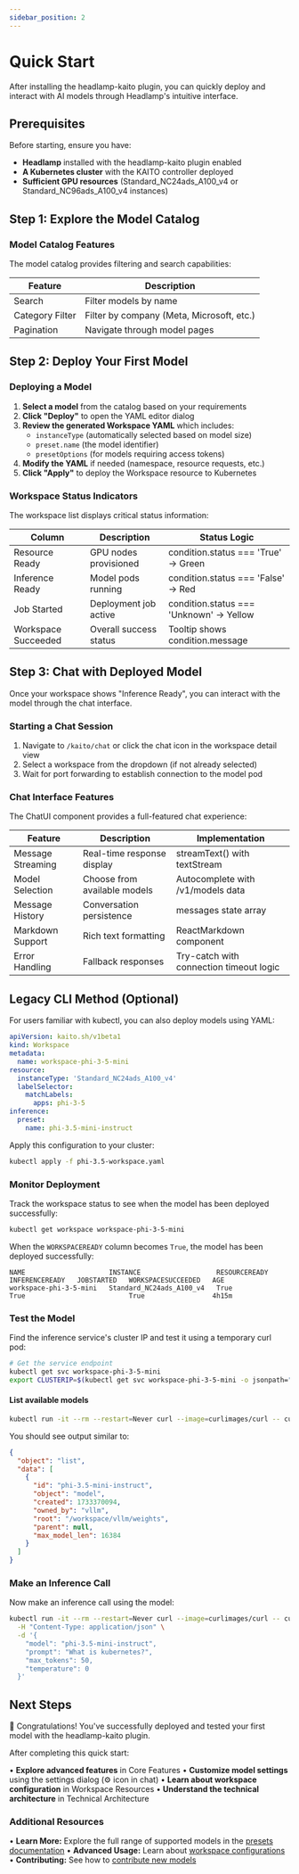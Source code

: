 ```yaml
---
sidebar_position: 2
---
```


# Quick Start

After installing the headlamp-kaito plugin, you can quickly deploy and interact with AI models through Headlamp's intuitive interface.

## Prerequisites

Before starting, ensure you have:

- **Headlamp** installed with the headlamp-kaito plugin enabled
- **A Kubernetes cluster** with the KAITO controller deployed
- **Sufficient GPU resources** (Standard_NC24ads_A100_v4 or Standard_NC96ads_A100_v4 instances)

## Step 1: Explore the Model Catalog

### Model Catalog Features

The model catalog provides filtering and search capabilities:

| Feature         | Description                               |
| --------------- | ----------------------------------------- |
| Search          | Filter models by name                     |
| Category Filter | Filter by company (Meta, Microsoft, etc.) |
| Pagination      | Navigate through model pages              |

## Step 2: Deploy Your First Model

### Deploying a Model

1. **Select a model** from the catalog based on your requirements
2. **Click "Deploy"** to open the YAML editor dialog
3. **Review the generated Workspace YAML** which includes:
   - `instanceType` (automatically selected based on model size)
   - `preset.name` (the model identifier)
   - `presetOptions` (for models requiring access tokens)
4. **Modify the YAML** if needed (namespace, resource requests, etc.)
5. **Click "Apply"** to deploy the Workspace resource to Kubernetes

### Workspace Status Indicators

The workspace list displays critical status information:

| Column              | Description            | Status Logic                            |
| ------------------- | ---------------------- | --------------------------------------- |
| Resource Ready      | GPU nodes provisioned  | condition.status === 'True' → Green     |
| Inference Ready     | Model pods running     | condition.status === 'False' → Red      |
| Job Started         | Deployment job active  | condition.status === 'Unknown' → Yellow |
| Workspace Succeeded | Overall success status | Tooltip shows condition.message         |

## Step 3: Chat with Deployed Model

Once your workspace shows "Inference Ready", you can interact with the model through the chat interface.

### Starting a Chat Session

1. Navigate to `/kaito/chat` or click the chat icon in the workspace detail view
2. Select a workspace from the dropdown (if not already selected)
3. Wait for port forwarding to establish connection to the model pod

### Chat Interface Features

The ChatUI component provides a full-featured chat experience:

| Feature           | Description                  | Implementation                          |
| ----------------- | ---------------------------- | --------------------------------------- |
| Message Streaming | Real-time response display   | streamText() with textStream            |
| Model Selection   | Choose from available models | Autocomplete with /v1/models data       |
| Message History   | Conversation persistence     | messages state array                    |
| Markdown Support  | Rich text formatting         | ReactMarkdown component                 |
| Error Handling    | Fallback responses           | Try-catch with connection timeout logic |

## Legacy CLI Method (Optional)

For users familiar with kubectl, you can also deploy models using YAML:

```yaml title="phi-3.5-workspace.yaml"
apiVersion: kaito.sh/v1beta1
kind: Workspace
metadata:
  name: workspace-phi-3-5-mini
resource:
  instanceType: 'Standard_NC24ads_A100_v4'
  labelSelector:
    matchLabels:
      apps: phi-3-5
inference:
  preset:
    name: phi-3.5-mini-instruct
```

Apply this configuration to your cluster:

```bash
kubectl apply -f phi-3.5-workspace.yaml
```

### Monitor Deployment

Track the workspace status to see when the model has been deployed successfully:

```bash
kubectl get workspace workspace-phi-3-5-mini
```

When the `WORKSPACEREADY` column becomes `True`, the model has been deployed successfully:

```
NAME                     INSTANCE                   RESOURCEREADY   INFERENCEREADY   JOBSTARTED   WORKSPACESUCCEEDED   AGE
workspace-phi-3-5-mini   Standard_NC24ads_A100_v4   True            True                          True                 4h15m
```

### Test the Model

Find the inference service's cluster IP and test it using a temporary curl pod:

```bash
# Get the service endpoint
kubectl get svc workspace-phi-3-5-mini
export CLUSTERIP=$(kubectl get svc workspace-phi-3-5-mini -o jsonpath="{.spec.clusterIPs[0]}")
```

#### List available models

```bash
kubectl run -it --rm --restart=Never curl --image=curlimages/curl -- curl -s http://$CLUSTERIP/v1/models | jq
```

You should see output similar to:

```json
{
  "object": "list",
  "data": [
    {
      "id": "phi-3.5-mini-instruct",
      "object": "model",
      "created": 1733370094,
      "owned_by": "vllm",
      "root": "/workspace/vllm/weights",
      "parent": null,
      "max_model_len": 16384
    }
  ]
}
```

### Make an Inference Call

Now make an inference call using the model:

```bash
kubectl run -it --rm --restart=Never curl --image=curlimages/curl -- curl -X POST http://$CLUSTERIP/v1/completions \
  -H "Content-Type: application/json" \
  -d '{
    "model": "phi-3.5-mini-instruct",
    "prompt": "What is kubernetes?",
    "max_tokens": 50,
    "temperature": 0
  }'
```

## Next Steps

🎉 Congratulations! You've successfully deployed and tested your first model with the headlamp-kaito plugin.

After completing this quick start:

• **Explore advanced features** in Core Features
• **Customize model settings** using the settings dialog (⚙️ icon in chat)
• **Learn about workspace configuration** in Workspace Resources
• **Understand the technical architecture** in Technical Architecture

### Additional Resources

• **Learn More:** Explore the full range of supported models in the [presets documentation](https://github.com/kaito-project/kaito/tree/main/presets)
• **Advanced Usage:** Learn about [workspace configurations](https://github.com/kaito-project/kaito/blob/main/api/v1alpha1/workspace_types.go)
• **Contributing:** See how to [contribute new models](https://github.com/kaito-project/kaito/blob/main/docs/How-to-add-new-models.md)
